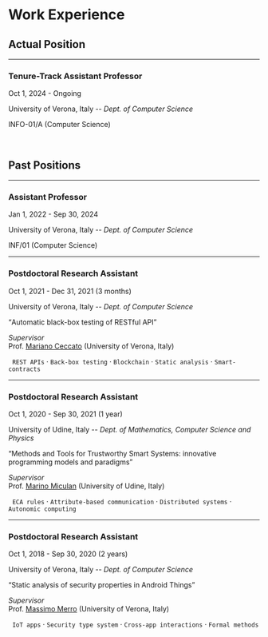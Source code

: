 # Work Experience


## Actual Position

---

### Tenure-Track Assistant Professor

<i class="fas fa-calendar-check"></i> Oct 1, 2024 - Ongoing

<i class="fas fa-map-marker-alt"></i> University of Verona, Italy -- *Dept. of Computer Science*

<i class="fas fa-id-badge"></i> INFO-01/A (Computer Science)

<br>

## Past Positions

---

### Assistant Professor

<i class="fas fa-calendar-check"></i> Jan 1, 2022 - Sep 30, 2024

<i class="fas fa-map-marker-alt"></i> University of Verona, Italy -- *Dept. of Computer Science*

<i class="fas fa-id-badge"></i> INF/01 (Computer Science)

---

### Postdoctoral Research Assistant

<i class="fas fa-calendar-check"></i> Oct 1, 2021 - Dec 31, 2021 (3 months)

<i class="fas fa-map-marker-alt"></i> University of Verona, Italy -- *Dept. of Computer Science*

<q>Automatic black-box testing of RESTful API</q>

*Supervisor* <br>
Prof. [Mariano Ceccato](https://profs.scienze.univr.it/~ceccato/) (University of Verona, Italy)

<i class="fas fa-tags"></i> &nbsp; `REST APIs` &middot; `Back-box testing` &middot; `Blockchain` &middot; `Static analysis` &middot; `Smart-contracts`

---

### Postdoctoral Research Assistant

<i class="fas fa-calendar-check"></i> Oct 1, 2020 - Sep 30, 2021 (1 year)

<i class="fas fa-map-marker-alt"></i> University of Udine, Italy -- *Dept. of Mathematics, Computer Science and Physics*

<q>Methods and Tools for Trustworthy Smart Systems: innovative programming models and paradigms</q>

*Supervisor* <br>
Prof. [Marino Miculan](http://users.dimi.uniud.it/~marino.miculan/wordpress/) (University of Udine, Italy)

<i class="fas fa-tags"></i> &nbsp; `ECA rules` &middot; `Attribute-based communication` &middot; `Distributed systems` &middot; `Autonomic computing`

---

### Postdoctoral Research Assistant

<i class="fas fa-calendar-check"></i> Oct 1, 2018 - Sep 30, 2020 (2 years)

<i class="fas fa-map-marker-alt"></i> University of Verona, Italy -- *Dept. of Computer Science*

<q>Static analysis of security properties in Android Things</q>

*Supervisor* <br>
Prof. [Massimo Merro](http://profs.scienze.univr.it/~merro/) (University of Verona, Italy)

<i class="fas fa-tags"></i> &nbsp; `IoT apps` &middot; `Security type system` &middot; `Cross-app interactions` &middot; `Formal methods`

<br><br>

